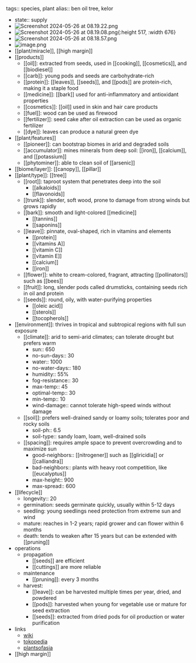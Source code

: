 tags:: species, plant
alias:: ben oil tree, kelor

- state:: supply
- ![Screenshot 2024-05-26 at 08.19.22.png](https://peach-geographical-bat-397.mypinata.cloud/ipfs/QmQfBx32Rc1A1HfLdaYkvV2PmE1ufavJSU8RHvB4745PFU)
- ![Screenshot 2024-05-26 at 08.19.08.png](https://peach-geographical-bat-397.mypinata.cloud/ipfs/QmZ5mjEtwd2LtyoxCikHpH3tg8UwPWUQAhDoJTUNBWT7X4){:height 517, :width 676}
- ![Screenshot 2024-05-26 at 08.18.57.png](https://peach-geographical-bat-397.mypinata.cloud/ipfs/QmZeDVca7UDGM96TSADABGy2u9LZ6BXCi763Jfma57MYkU)
- ![image.png](https://peach-geographical-bat-397.mypinata.cloud/ipfs/QmNMwZZUQgzBnsS2ynZ4ngvr5FHpS2ubCe8r7XY3wWnSrt)
- [[plant/miracle]], [[high margin]]
- [[products]]
	- [[oil]]: extracted from seeds, used in [[cooking]], [[cosmetics]], and [[biodiesel]]
	- [[carb]]: young pods and seeds are carbohydrate-rich
	- [[protein]]: [[leaves]], [[seeds]], and [[pods]] are protein-rich, making it a staple food
	- [[medicine]]: [[bark]] used for anti-inflammatory and antioxidant properties
	- [[cosmetics]]: [[oil]] used in skin and hair care products
	- [[fuel]]: wood can be used as firewood
	- [[fertilizer]]: seed cake after oil extraction can be used as organic fertilizer
	- [[dye]]: leaves can produce a natural green dye
- [[plant/features]]
	- [[pioneer]]: can bootstrap biomes in arid and degraded soils
	- [[accumulator]]: mines minerals from deep soil: [[iron]], [[calcium]], and [[potassium]]
	- [[phytominer]]: able to clean soil of  [[arsenic]]
- [[biome/layer]]: [[canopy]], [[pillar]]
- [[plant/type]]: [[tree]]
	- [[root]]: taproot system that penetrates deep into the soil
		- [[alkaloids]]
		- [[flavonoids]]
	- [[trunk]]: slender, soft wood, prone to damage from strong winds but grows rapidly
	- [[bark]]: smooth and light-colored [[medicine]]
		- [[tannins]]
		- [[saponins]]
	- [[leave]]: pinnate, oval-shaped, rich in vitamins and elements
		- [[protein]]
		- [[vitamins A]]
		- [[vitamin C]]
		- [[vitamin E]]
		- [[calcium]]
		- [[iron]]
	- [[flower]]: white to cream-colored, fragrant, attracting [[pollinators]] such as [[bees]]
	- [[fruit]]: long, slender pods called drumsticks, containing seeds rich in oil and protein
	- [[seeds]]: round, oily, with water-purifying properties
		- [[oleic acid]]
		- [[sterols]]
		- [[tocopherols]]
- [[environment]]: thrives in tropical and subtropical regions with full sun exposure
	- [[climate]]: arid to semi-arid climates; can tolerate drought but prefers warm
		- sun:: 650
		- no-sun-days:: 30
		- water:: 1000
		- no-water-days:: 180
		- humidity:: 55%
		- fog-resistance:: 30
		- max-temp:: 45
		- optimal-temp:: 30
		- min-temp:: 10
		- wind-damage:: cannot tolerate high-speed winds without damage
	- [[soil]]: prefers well-drained sandy or loamy soils; tolerates poor and rocky soils
		- soil-ph:: 6.5
		- soil-type:: sandy loam, loam, well-drained soils
	- [[spacing]]: requires ample space to prevent overcrowding and to maximize sun
		- good-neighbors:: [[nitrogener]] such as [[gliricidia]] or [[calliandra]]
		- bad-neighbors:: plants with heavy root competition, like [[eucalyptus]]
		- max-height:: 900
		- max-spread:: 600
- [[lifecycle]]
	- longevity:: 20
	- germination: seeds germinate quickly, usually within 5-12 days
	- seedling: young seedlings need protection from extreme sun and wind
	- mature: reaches in 1-2 years; rapid grower and can flower within 6 months
	- death: tends to weaken after 15 years but can be extended with [[pruning]]
- operations
	- propagation
		- [[seeds]] are efficient
		- [[cuttings]] are more reliable
	- maintenance
		- [[pruning]]: every 3 months
	- harvest:
		- [[leave]]: can be harvested multiple times per year, dried, and powdered
		- [[pods]]: harvested when young for vegetable use or mature for seed extraction
		- [[seeds]]: extracted from dried pods for oil production or water purification
- links
	- [wiki](https://en.wikipedia.org/wiki/Moringa_oleifera)
	- [tokopedia](https://www.tokopedia.com/bataviaherbalshop/biji-kelor-kupas-moringa-seeds-kernel-kelor-premium-herbs-time?extParam=ivf%3Dfalse&src=topads)
	- [plantsofasia](http://www.plantsofasia.com/index/moringa_oleifera/0-913)
- [[high margin]]